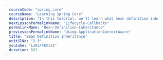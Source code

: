 ```yaml
---
  courseCode: "spring_core"
  courseName: "Learning Spring Core"
  description: "In this tutorial, we'll learn what bean definition inheritance is, and how to configure a parent bean definition and have children beans inherit the bean definitions."
  nextLessonPermalinkName: "Lifecycle-Callbacks"
  permalinkName: "Bean-Definition-Inheritance"
  prevLessonPermalinkName: "Using-ApplicationContextAware"
  title: "Bean Definition Inheritance"
  unitSlNo: "2.3"
  youtube: "LxRiFFEXs5I"
  duration: 597
---
```

